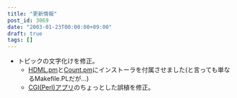 ```yaml
---
title: "更新情報"
post_id: 3069
date: "2003-01-23T00:00:00+09:00"
draft: true
tags: []
---
```



* トピックの文字化けを修正。
  * [HDML.pm](https://danmaq.com/hdml)と[Count.pm](https://danmaq.com/count)にインストーラを付属させました(と言っても単なるMakefile.PLだが…)
  * [CGI(Perl)アプリ](https://danmaq.com/category/products/apps)のちょっとした誤植を修正。
